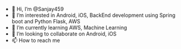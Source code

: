 - 👋 Hi, I’m @Sanjay459
- 👀 I’m interested in Android, iOS, BackEnd development using Spring boot and Python Flask, AWS
- 🌱 I’m currently learning AWS, Machine Learning
- 💞️ I’m looking to collaborate on Android, iOS
- 📫 How to reach me 

<!---
Sanjay459/Sanjay459 is a ✨ special ✨ repository because its `README.md` (this file) appears on your GitHub profile.
You can click the Preview link to take a look at your changes.
--->
